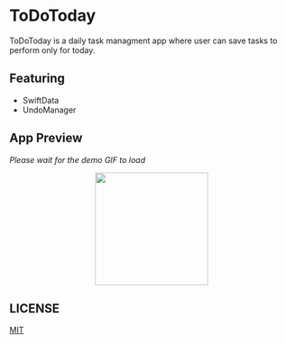 # ToDoToday
ToDoToday is a daily task managment app where user can save tasks to perform only for today.
## Featuring
- SwiftData
- UndoManager
## App Preview
*Please wait for the demo GIF to load*
<p align="center">
  <img src="GIF/demo.gif" width="200">
</p>

## LICENSE

[MIT](LICENSE)
